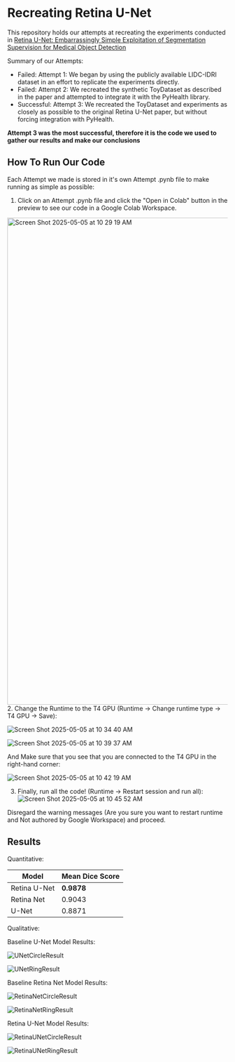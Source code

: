 # Recreating Retina U-Net
This repository holds our attempts at recreating the experiments conducted in [Retina U-Net: Embarrassingly Simple Exploitation of Segmentation Supervision for Medical Object Detection](https://proceedings.mlr.press/v116/jaeger20a/jaeger20a.pdf)

Summary of our Attempts:
- Failed: Attempt 1: We began by using the publicly available LIDC-IDRI dataset in an effort to replicate the experiments directly.
- Failed: Attempt 2: We recreated the synthetic ToyDataset as described in the paper and attempted to integrate it with the PyHealth library.
- Successful: Attempt 3: We recreated the ToyDataset and experiments as closely as possible to the original Retina U-Net paper, but without forcing integration with PyHealth.

**Attempt 3 was the most successful, therefore it is the code we used to gather our results and make our conclusions**

## How To Run Our Code
Each Attempt we made is stored in it's own Attempt .pynb file to make running as simple as possible:

1. Click on an Attempt .pynb file and click the "Open in Colab" button in the preview to see our code in a Google Colab Workspace.
<img width="1110" alt="Screen Shot 2025-05-05 at 10 29 19 AM" src="https://github.com/user-attachments/assets/c53094b7-57c9-404e-a01a-4b3b9a6e4e84" />
2. Change the Runtime to the T4 GPU (Runtime -> Change runtime type -> T4 GPU -> Save):

![Screen Shot 2025-05-05 at 10 34 40 AM](https://github.com/user-attachments/assets/8946f124-a6df-4a95-8bb6-00a053498eac) 

![Screen Shot 2025-05-05 at 10 39 37 AM](https://github.com/user-attachments/assets/f1b87d61-3c05-449a-ab15-838d8ba9f899)

And Make sure that you see that you are connected to the T4 GPU in the right-hand corner:

![Screen Shot 2025-05-05 at 10 42 19 AM](https://github.com/user-attachments/assets/89e4b8da-0700-479b-9344-e694700ebf4f)

3. Finally, run all the code! (Runtime -> Restart session and run all):
![Screen Shot 2025-05-05 at 10 45 52 AM](https://github.com/user-attachments/assets/0871f437-7339-464f-9c3e-214ce3e06e24)

Disregard the warning messages (Are you sure you want to restart runtime and Not authored by Google Workspace) and proceed.

## Results

Quantitative:


| Model              |  Mean Dice Score | 
| ------------------ | ---------------- | 
| Retina U-Net       |   **0.9878**     | 
| Retina Net         |     0.9043       |
| U-Net              |     0.8871       |



Qualitative:

Baseline U-Net Model Results:

![UNetCircleResult](https://github.com/user-attachments/assets/4823d6f8-7527-4eb2-a6db-72e0a78c6974)

![UNetRingResult](https://github.com/user-attachments/assets/4a7c3ca9-6c97-4a66-a528-18643529cbbc)

Baseline Retina Net Model Results:

![RetinaNetCircleResult](https://github.com/user-attachments/assets/d2345fa5-3dbb-47af-a236-ca6773eee0e2)

![RetinaNetRingResult](https://github.com/user-attachments/assets/79cd518e-1b21-4671-a9e1-72cd45e6d725)

Retina U-Net Model Results:

![RetinaUNetCircleResult](https://github.com/user-attachments/assets/e9a650aa-5a31-4ff1-836f-042429423b01)

![RetinaUNetRingResult](https://github.com/user-attachments/assets/6f926b83-720c-4b06-bd9c-8b59803ac6ba)


